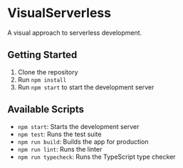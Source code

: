 # VisualServerless

A visual approach to serverless development.

## Getting Started

1. Clone the repository
2. Run `npm install`
3. Run `npm start` to start the development server

## Available Scripts

- `npm start`: Starts the development server
- `npm test`: Runs the test suite
- `npm run build`: Builds the app for production
- `npm run lint`: Runs the linter
- `npm run typecheck`: Runs the TypeScript type checker